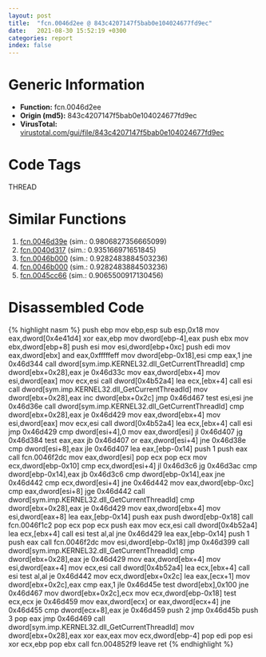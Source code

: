 ```yaml
---
layout: post
title:  "fcn.0046d2ee @ 843c4207147f5bab0e104024677fd9ec"
date:   2021-08-30 15:52:19 +0300
categories: report
index: false
---
```


# Generic Information
- **Function:** fcn.0046d2ee
- **Origin (md5):** 843c4207147f5bab0e104024677fd9ec
- **VirusTotal:** [virustotal.com/gui/file/843c4207147f5bab0e104024677fd9ec][virustotal_ref]

# Code Tags
<span class="tag" id="THREAD">THREAD</span>


# Similar Functions

1. [fcn.0046d39e][similar_1_ref] (sim.: 0.9806827356665099)
2. [fcn.0040d317][similar_2_ref] (sim.: 0.935166971651845)
3. [fcn.0046b000][similar_3_ref] (sim.: 0.9282483884503236)
4. [fcn.0046b000][similar_4_ref] (sim.: 0.9282483884503236)
5. [fcn.0045cc66][similar_5_ref] (sim.: 0.9065500917130456)


# Disassembled Code

{% highlight nasm %}
push ebp
mov ebp,esp
sub esp,0x18
mov eax,dword[0x4e41d4]
xor eax,ebp
mov dword[ebp-4],eax
push ebx
mov ebx,dword[ebp+8]
push esi
mov esi,dword[ebp+0xc]
push edi
mov eax,dword[ebx]
and eax,0xfffffeff
mov dword[ebp-0x18],esi
cmp eax,1
jne 0x46d344
call dword[sym.imp.KERNEL32.dll_GetCurrentThreadId]
cmp dword[ebx+0x28],eax
je 0x46d33c
mov eax,dword[ebx+4]
mov esi,dword[eax]
mov ecx,esi
call dword[0x4b52a4]
lea ecx,[ebx+4]
call esi
call dword[sym.imp.KERNEL32.dll_GetCurrentThreadId]
mov dword[ebx+0x28],eax
inc dword[ebx+0x2c]
jmp 0x46d467
test esi,esi
jne 0x46d36e
call dword[sym.imp.KERNEL32.dll_GetCurrentThreadId]
cmp dword[ebx+0x28],eax
je 0x46d429
mov eax,dword[ebx+4]
mov esi,dword[eax]
mov ecx,esi
call dword[0x4b52a4]
lea ecx,[ebx+4]
call esi
jmp 0x46d429
cmp dword[esi+4],0
mov eax,dword[esi]
jl 0x46d407
jg 0x46d384
test eax,eax
jb 0x46d407
or eax,dword[esi+4]
jne 0x46d38e
cmp dword[esi+8],eax
jle 0x46d407
lea eax,[ebp-0x14]
push 1
push eax
call fcn.0046f2dc
mov eax,dword[esi]
pop ecx
pop ecx
mov ecx,dword[ebp-0x10]
cmp ecx,dword[esi+4]
jl 0x46d3c6
jg 0x46d3ac
cmp dword[ebp-0x14],eax
jb 0x46d3c6
cmp dword[ebp-0x14],eax
jne 0x46d442
cmp ecx,dword[esi+4]
jne 0x46d442
mov eax,dword[ebp-0xc]
cmp eax,dword[esi+8]
jge 0x46d442
call dword[sym.imp.KERNEL32.dll_GetCurrentThreadId]
cmp dword[ebx+0x28],eax
je 0x46d429
mov eax,dword[ebx+4]
mov esi,dword[eax+8]
lea eax,[ebp-0x14]
push eax
push dword[ebp-0x18]
call fcn.0046f1c2
pop ecx
pop ecx
push eax
mov ecx,esi
call dword[0x4b52a4]
lea ecx,[ebx+4]
call esi
test al,al
jne 0x46d429
lea eax,[ebp-0x14]
push 1
push eax
call fcn.0046f2dc
mov esi,dword[ebp-0x18]
jmp 0x46d399
call dword[sym.imp.KERNEL32.dll_GetCurrentThreadId]
cmp dword[ebx+0x28],eax
je 0x46d429
mov eax,dword[ebx+4]
mov esi,dword[eax+4]
mov ecx,esi
call dword[0x4b52a4]
lea ecx,[ebx+4]
call esi
test al,al
je 0x46d442
mov ecx,dword[ebx+0x2c]
lea eax,[ecx+1]
mov dword[ebx+0x2c],eax
cmp eax,1
jle 0x46d45e
test dword[ebx],0x100
jne 0x46d467
mov dword[ebx+0x2c],ecx
mov ecx,dword[ebp-0x18]
test ecx,ecx
je 0x46d459
mov eax,dword[ecx]
or eax,dword[ecx+4]
jne 0x46d455
cmp dword[ecx+8],eax
je 0x46d459
push 2
jmp 0x46d45b
push 3
pop eax
jmp 0x46d469
call dword[sym.imp.KERNEL32.dll_GetCurrentThreadId]
mov dword[ebx+0x28],eax
xor eax,eax
mov ecx,dword[ebp-4]
pop edi
pop esi
xor ecx,ebp
pop ebx
call fcn.004852f9
leave 
ret 
{% endhighlight %}


[similar_1_ref]: /report/fcn.0046d39e@ba63c5f75a2177720b184529dbf918cf
[similar_2_ref]: /report/fcn.0040d317@065d95e046989885ac0aa05648eeda39
[similar_3_ref]: /report/fcn.0046b000@9b5524245506621a9773176393787e61
[similar_4_ref]: /report/fcn.0046b000@27ac6b5c7fa1ad11790cdc733c25a701
[similar_5_ref]: /report/fcn.0045cc66@ba5ec83721de3ca10b3c9583f3b2c6a1
[virustotal_ref]: https://www.virustotal.com/gui/file/843c4207147f5bab0e104024677fd9ec